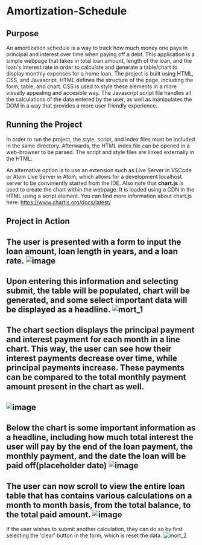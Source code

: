 # Amortization-Schedule
## Purpose
An amortization schedule is a way to track how much money one pays in principal and interest over time when paying off a debt. This application is a simple webpage that takes in total loan amount, length of the loan, and the loan's interest rate in order to calculate and generate a table/chart to display monthly expenses for a home loan. The project is built using HTML, CSS, and Javascript. HTML defines the structure of the page, including the form, table, and chart. CSS is used to style these elements in a more visually appealing and accesible way. The Javascript script file handles all the calculations of the data entered by the user, as well as manipulates the DOM in a way that provides a more user friendly experience.
## Running the Project
In order to run the project, the style, script, and index files must be included in the same directory. Afterwards, the HTML index file can be opened in a web-browser to be parsed. The script and style files are linked externally in the HTML.

An alternative option is to use an extension such as Live Server in VSCode or Atom Live Server in Atom, which allows for a development localhost server to be conviniently started from the IDE.
Also note that **chart.js** is used to create the chart within the webpage. It is loaded using a CDN in the HTML using a script element. You can find more information about chart.js here: https://www.chartjs.org/docs/latest/
## Project in Action
The user is presented with a form to input the loan amount, loan length in years, and a loan rate.
![image](https://github.com/Mujanov3737/Amortization-Schedule/assets/75598761/87afef42-ea61-4ffb-88e5-5ab784470fd2)
---
Upon entering this information and selecting submit, the table will be populated, chart will be generated, and some select important data will be displayed as a headline.
![mort_1](https://github.com/Mujanov3737/Amortization-Schedule/assets/75598761/7afc94a3-0da7-4fea-a7b0-9b333fa63dff)
---
The chart section displays the principal payment and interest payment for each month in a line chart. This way, the user can see how their interest payments decrease over time, while principal payments increase. These payments can be compared to the total monthly payment amount present in the chart as well.
---
![image](https://github.com/Mujanov3737/Amortization-Schedule/assets/75598761/8fe52fd9-83c7-4000-91b7-ce46a300a46a)
---
Below the chart is some important information as a headline, including how much total interest the user will pay by the end of the loan payment, the monthly payment, and the date the loan will be paid off(placeholder date)
![image](https://github.com/Mujanov3737/Amortization-Schedule/assets/75598761/b6bbdc86-b27d-4922-afeb-0ee1901c5173)
---
The user can now scroll to view the entire loan table that has contains various calculations on a month to month basis, from the total balance, to the total paid amount.
![image](https://github.com/Mujanov3737/Amortization-Schedule/assets/75598761/1d7eefbc-7f06-4b8e-ba45-ed635b31022a)
---
If the user wishes to submit another calculation, they can do so by first selecting the 'clear' button in the form, which is reset the data.
![mort_2](https://github.com/Mujanov3737/Amortization-Schedule/assets/75598761/26b87937-bc39-47a3-9dae-1cdb6b77fe27)



